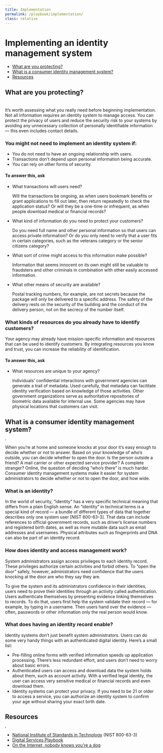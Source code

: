 ```yaml
---
title: Implementation
permalink: /playbook/implementation/
class: relative
---
```


<div class="bg-navy">
  <div class="container cntnr-wide px2 py3">
    <h1 class="m0 white">
      Implementing an identity management system
    </h1>
  </div>
</div>
<div class="bg-white">
  <div class="container cntnr-wide px2 pt4 pb5">
    <div class="clearfix">
      <nav id="pb-nav--side-cntnr" class="sm-col-right sm-col-3 sm-show">
        <ul id="pb-nav--side" class="list-reset pt2 red nav">
          <li class="mb2"><a class="h5 serif" href="#protecting">What are you protecting?</a></li>
          <li class="mb2"><a class="h5 serif" href="#consumer-identity">What is a consumer identity management system?</a></li>
          <li class="mb2"><a class="h5 serif" href="#resources">Resources</a></li>
        </ul>
      </nav>
      <div class="sm-col sm-col-8 mb2">
        <h2 id="protecting" class="mt0 mb1 pt2">
          What are you protecting?
        </h2><img alt="" class="mb3" src="{{ '/assets/img/hr-red-4.svg' | prepend: site.baseurl }}" height="6">
        <p class="mb4 serif fs-20p">
          It’s worth assessing what you really need before beginning implementation. Not all information requires an identity system to manage access. You can protect the privacy of users and reduce the security risk to your systems by avoiding any unnecessary collection of personally identifiable information — this even includes contact details.
        </p>
        <h3 class="mt0 mb2">
          You might not need to implement an identity system if:
        </h3>
        <ul class="mb3 pl2 ml2 serif teal">
          <li class="mb2">
            <span class="gray">You do not need to have an ongoing relationship with users.</span>
          </li>
          <li class="mb2">
            <span class="gray">Transactions don’t depend upon personal information being accurate.</span>
          </li>
          <li class="mb2">
            <span class="gray">You can rely on other forms of security.</span>
          </li>
        </ul>
        <h4 class="mt0 mb2">
          To answer this, ask
        </h4>
        <ul class="list-reset mb4 list-checked">
          <li class="mb3 pl3">
            <div class="mb1 serif bold">
              What transactions will users need?
            </div>
            <p class="h3">
              Will the transactions be ongoing, as when users bookmark benefits or grant applications to fill out later, then return repeatedly to check the application status? Or will they be a one-time or infrequent, as when people download medical or financial records?
            </p>
          </li>
          <li class="mb3 pl3">
            <div class="mb1 serif bold">
              What kind of information do you need to protect your customers?
            </div>
            <p class="h3">
              Do you need full name and other personal information so that users can access private information? Or do you only need to verify that a user fits in certain categories, such as the veterans category or the senior citizens category?
            </p>
          </li>
          <li class="mb3 pl3">
            <div class="mb1 serif bold">
              What sort of crime might access to this information make possible?
            </div>
            <p class="h3">
              Information that seems innocent on its own might still be valuable to fraudsters and other criminals in combination with other easily accessed information.
            </p>
          </li>
          <li class="mb3 pl3">
            <div class="mb1 serif bold">
              What other means of security are available?
            </div>
            <p class="h3">
              Postal tracking numbers, for example, are not secrets because the package will only be delivered to a specific address. The safety of the delivery rests on the security of the building and the conduct of the delivery person, not on the secrecy of the number itself.
            </p>
          </li>
        </ul>
        <h3 class="mt0 mb2">
          What kinds of resources do you already have to identify customers?
        </h3>
        <p class="mb3 serif fs-20p">
          Your agency may already have mission-specific information and resources that can be used to identify customers. By integrating resources you know and trust, you can increase the reliability of identification.
        </p>
        <h4 class="mt0 mb2">
          To answer this, ask
        </h4>
        <ul class="list-reset mb3 list-checked">
          <li class="mb3 pl3">
            <div class="mb1 serif bold">
              What resources are unique to your agency?
            </div>
            <p class="h3">
              Individuals’ confidential interactions with government agencies can generate a trail of metadata. Used carefully, that metadata can facilitate identity verification based on knowledge of those activities. Other government organizations serve as authoritative repositories of biometric data available for internal use. Some agencies may have physical locations that customers can visit.
            </p>
          </li>
        </ul>
        <h2 id="consumer-identity" class="mt0 mb1 pt2">
          What is a consumer identity management system?
        </h2><img alt="hr" class="mb3" src="{{ '/assets/img/hr-red-5.svg' | prepend: site.baseurl }}" height="6">
        <p class="mb5 serif fs-20p">
          When you’re at home and someone knocks at your door it’s easy enough to decide whether or not to answer. Based on your knowledge of who’s outside, you can decide whether to open the door. Is the person outside a friend? A mail carrier or other expected service provider? A complete stranger? Online, the question of deciding “who’s there” is much harder. Consumer identity management systems make it easier for system administrators to decide whether or not to open the door, and how wide.
        </p>
        <h3 class="mt0 mb1">
          What is an identity?
        </h3>
        <p class="mb3 h3">
          In the world of security, “identity” has a very specific technical meaning that differs from a plain English sense. An “identity” in technical terms is a special kind of record — a bundle of different types of data that together describes only one system user [NIST 800-63-3]. That data can include references to official government records, such as driver’s license numbers and registered birth dates, as well as more mutable data such as email addresses and usernames. Physical attributes such as fingerprints and DNA can also be part of an identity record.
        </p>
        <h3 class="mt0 mb1">
          How does identity and access management work?
        </h3>
        <p class="h3">
          System administrators assign access privileges to each identity record. These privileges authorize certain activities and forbid others. To “open the door” safely, however, administrators need confidence that the users knocking at the door are who they say they are.
        </p>
        <p class="mb3 h3">
          To give the system and its administrators confidence in their identities, users need to prove their identities through an activity called authentication. Users authenticate themselves by presenting evidence linking themselves to records. To do that, users first help the system validate their record — for example, by typing in a username. Then users hand over the evidence — often, passwords or other information only the real person would know.
        </p>
        <h3 class="mt0 mb1">
          What does having an identity record enable?
        </h3>
        <p class="mb3 h3">
          Identity systems don’t just benefit system administrators. Users can do some very handy things with an authenticated digital identity. Here’s a small list:
        </p>
        <ul class="mt0 mb5 ml1 pl1 teal h3">
          <li class="mb2">
            <span class="gray"><span class="bold">Pre-filling online forms with verified information speeds up application processing.</span> There’s less redundant effort, and users don’t need to worry about basic errors.</span>
          </li>
          <li class="mb2">
            <span class="gray"><span class="bold">Authenticated users can access and download data the system holds about them, such as account activity.</span> With a verified legal identity, the user can access very sensitive medical or financial records and even download them.</span>
          </li>
          <li class="mb2">
            <span class="gray"><span class="bold">Identity systems can protect your privacy.</span> If you need to be 21 or older to access a service, you can authorize an identity system to confirm your age without sharing your exact birth date.</span>
          </li>
        </ul>
        <h2 id="resources" class="mb2 pt2">
          Resources
        </h2><img alt="hr" class="mb3" src="{{ '/assets/img/hr-red-7.svg' | prepend: site.baseurl }}" height="6">
        <ul class="list-reset mb3 h3">
          <li class="mb2">
            <a href="https://pages.nist.gov/800-63-3/" target="_blank">National Institute of Standards in Technology</a> (NIST 800-63-3)
          </li>
          <li class="mb2">
            <a href="https://playbook.cio.gov/#introduction" target="_blank">Digital Services Playbook</a>
          </li>
          <li class="mb2">
            <a href="https://en.wikipedia.org/wiki/On_the_Internet,_nobody_knows_you%27re_a_dog" target="_blank">On the Internet, nobody knows you're a dog</a>
          </li>
        </ul>
      </div>
    </div>
  </div>
</div>
